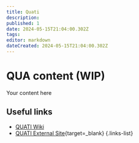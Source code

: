 ```yaml
---
title: Quati
description: 
published: 1
date: 2024-05-15T21:04:00.302Z
tags: 
editor: markdown
dateCreated: 2024-05-15T21:04:00.302Z
---
```


# QUA content (WIP)
Your content here

## Useful links

- [QUATI Wiki](/Beamlines/Quati/qua_intro)
- [QUATI External Site](https://lnls.cnpem.br/grupos/quati/){target=_blank}
{.links-list}
